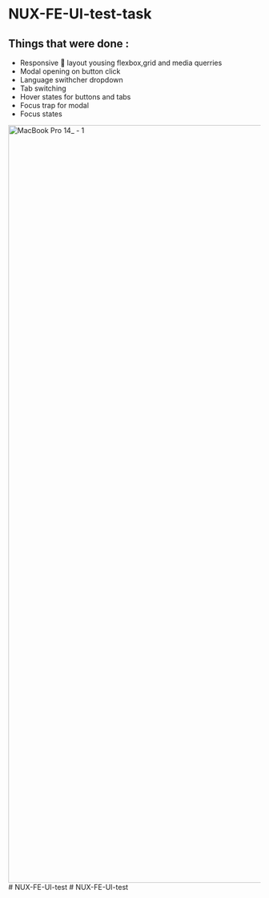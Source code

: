 ﻿# NUX-FE-UI-test-task
 
 ## Things that were done :
 
 * Responsive :page_facing_up: layout yousing flexbox,grid and media querries
 * Modal opening on button click
 * Language swithcher dropdown
 * Tab switching
 * Hover states for buttons and tabs
 * Focus trap for modal
 * Focus states
 
 


<img width="1512" alt="MacBook Pro 14_ - 1" src="https://user-images.githubusercontent.com/81761878/149588077-c69b622c-ed7e-4444-a059-4e9f48f0b034.png">
#   N U X - F E - U I - t e s t  
 #   N U X - F E - U I - t e s t  
 